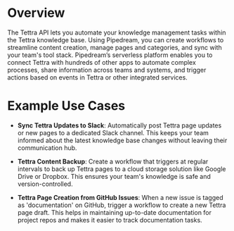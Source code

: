 # Overview

The Tettra API lets you automate your knowledge management tasks within the Tettra knowledge base. Using Pipedream, you can create workflows to streamline content creation, manage pages and categories, and sync with your team's tool stack. Pipedream’s serverless platform enables you to connect Tettra with hundreds of other apps to automate complex processes, share information across teams and systems, and trigger actions based on events in Tettra or other integrated services.

# Example Use Cases

- **Sync Tettra Updates to Slack**: Automatically post Tettra page updates or new pages to a dedicated Slack channel. This keeps your team informed about the latest knowledge base changes without leaving their communication hub.

- **Tettra Content Backup**: Create a workflow that triggers at regular intervals to back up Tettra pages to a cloud storage solution like Google Drive or Dropbox. This ensures your team's knowledge is safe and version-controlled.

- **Tettra Page Creation from GitHub Issues**: When a new issue is tagged as 'documentation' on GitHub, trigger a workflow to create a new Tettra page draft. This helps in maintaining up-to-date documentation for project repos and makes it easier to track documentation tasks.
